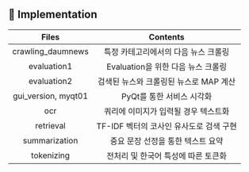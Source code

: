 ## 🔨 Implementation
| **Files** | **Contents** |
|:--------:|:--------:|
| crawling_daumnews | 특정 카테고리에서의 다음 뉴스 크롤링 |
| evaluation1 | Evaluation을 위한 다음 뉴스 크롤링 |
| evaluation2 | 검색된 뉴스와 크롤링된 뉴스로 MAP 계산  |
| gui_version, myqt01 | PyQt를 통한 서비스 시각화 |
| ocr | 쿼리에 이미지가 입력될 경우 텍스트화 |
| retrieval | TF-IDF 벡터의 코사인 유사도로 검색 구현 |
| summarization | 중요 문장 선정을 통한 텍스트 요약 |
| tokenizing | 전처리 및 한국어 특성에 따른 토큰화 |

